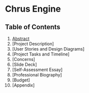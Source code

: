 # Chrus Engine
## Table of Contents

1. [Abstract](#teamname)
2. [Project Description]
3. [User Stories and Design Diagrams]
4. [Project Tasks and Timeline]
5. [Concerns]
6. [Slide Deck]
7. [Self-Assessment Essay]
8. [Professional Biography]
9. [Budget]
10. [Appendix]

